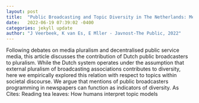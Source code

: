 ```yaml
---
layout: post
title:  "Public Broadcasting and Topic Diversity in The Netherlands: Mentions of Public Broadcasters  Programming in Newspapers as Indicators of Pluralism"
date:   2022-06-19 07:39:02 -0400
categories: jekyll update
author: "J Veerbeek, K van Es, E Mller - Javnost-The Public, 2022"
---
```

Following debates on media pluralism and decentralised public service media, this article discusses the contribution of Dutch public broadcasters to pluralism. While the Dutch system operates under the assumption that external pluralism of broadcasting associations contributes to diversity, here we empirically explored this relation with respect to topics within societal discourse. We argue that mentions of public broadcasters  programming in newspapers can function as indicators of diversity. As 
Cites: Reading tea leaves: How humans interpret topic models